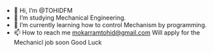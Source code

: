 - 👋 Hi, I’m @TOHIDFM
- 👀 I’m studying Mechanical Engineering.
- 🌱 I’m currently learning how to control Mechanism by programming.
- 📫 How to reach me mokarramtohid@gmail.com
Will apply for the Mechanicl job soon 
Good Luck
